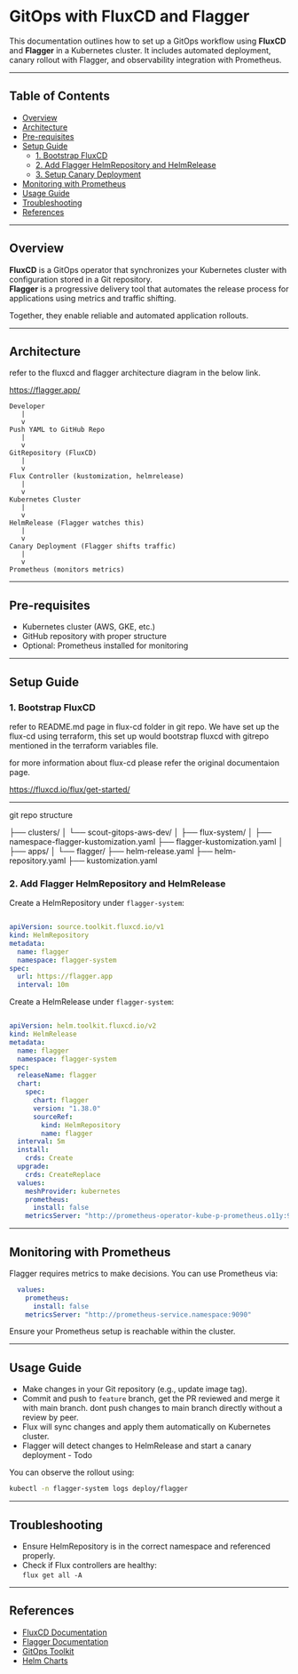 # GitOps with FluxCD and Flagger

This documentation outlines how to set up a GitOps workflow using **FluxCD** and **Flagger** in a Kubernetes cluster. It includes automated deployment, canary rollout with Flagger, and observability integration with Prometheus.

---

## Table of Contents

- [Overview](#overview)
- [Architecture](#architecture)
- [Pre-requisites](#pre-requisites)
- [Setup Guide](#setup-guide)
  - [1. Bootstrap FluxCD](#1-bootstrap-fluxcd)
  - [2. Add Flagger HelmRepository and HelmRelease](#2-add-flagger-helmrepository-and-helmrelease)
  - [3. Setup Canary Deployment](#3-setup-canary-deployment)
- [Monitoring with Prometheus](#monitoring-with-prometheus)
- [Usage Guide](#usage-guide)
- [Troubleshooting](#troubleshooting)
- [References](#references)

---

## Overview

**FluxCD** is a GitOps operator that synchronizes your Kubernetes cluster with configuration stored in a Git repository.  
**Flagger** is a progressive delivery tool that automates the release process for applications using metrics and traffic shifting.

Together, they enable reliable and automated application rollouts.

---

##  Architecture

refer to the fluxcd and flagger architecture diagram in the below link. 

https://flagger.app/

```
Developer
   |
   v
Push YAML to GitHub Repo
   |
   v
GitRepository (FluxCD)
   |
   v
Flux Controller (kustomization, helmrelease)
   |
   v
Kubernetes Cluster
   |
   v
HelmRelease (Flagger watches this)
   |
   v
Canary Deployment (Flagger shifts traffic)
   |
   v
Prometheus (monitors metrics)
```

---

##  Pre-requisites

- Kubernetes cluster (AWS, GKE, etc.)
- GitHub repository with proper structure
- Optional: Prometheus installed for monitoring

---

##  Setup Guide

### 1. Bootstrap FluxCD

refer to README.md page in flux-cd folder in git repo.
We have set up the flux-cd using terraform, this set up would bootstrap fluxcd with gitrepo mentioned in the terraform variables file.

for more information about flux-cd please refer the original documentaion page.

https://fluxcd.io/flux/get-started/

---

git repo structure

├── clusters/
│   └── scout-gitops-aws-dev/
│       ├── flux-system/
│       ├── namespace-flagger-kustomization.yaml
        ├── flagger-kustomization.yaml
│       
├── apps/
│   └── flagger/
        ├── helm-release.yaml
        ├── helm-repository.yaml
		├── kustomization.yaml




### 2. Add Flagger HelmRepository and HelmRelease

Create a HelmRepository under `flagger-system`:

```yaml

apiVersion: source.toolkit.fluxcd.io/v1
kind: HelmRepository
metadata:
  name: flagger
  namespace: flagger-system
spec:
  url: https://flagger.app
  interval: 10m
```

Create a HelmRelease under `flagger-system`:

```yaml

apiVersion: helm.toolkit.fluxcd.io/v2
kind: HelmRelease
metadata:
  name: flagger
  namespace: flagger-system
spec:
  releaseName: flagger
  chart:
    spec:
      chart: flagger
      version: "1.38.0"
      sourceRef:
        kind: HelmRepository
        name: flagger
  interval: 5m
  install:
    crds: Create
  upgrade:
    crds: CreateReplace
  values:
    meshProvider: kubernetes
    prometheus:
      install: false
    metricsServer: "http://prometheus-operator-kube-p-prometheus.o11y:9090"
```

---


## Monitoring with Prometheus

Flagger requires metrics to make decisions. You can use Prometheus via:

```yaml
  values:
    prometheus:
      install: false
    metricsServer: "http://prometheus-service.namespace:9090"
```

Ensure your Prometheus setup is reachable within the cluster.

---

## Usage Guide

- Make changes in your Git repository (e.g., update image tag).
- Commit and push to `feature` branch, get the PR reviewed and merge it with main branch. dont push changes to main branch directly without a review by peer. 
- Flux will sync changes and apply them automatically on Kubernetes cluster.
- Flagger will detect changes to HelmRelease and start a canary deployment - Todo

You can observe the rollout using:

```bash
kubectl -n flagger-system logs deploy/flagger
```

---

## Troubleshooting

- Ensure HelmRepository is in the correct namespace and referenced properly.
- Check if Flux controllers are healthy:  
  `flux get all -A`

---

## References

- [FluxCD Documentation](https://fluxcd.io/)
- [Flagger Documentation](https://docs.flagger.app/)
- [GitOps Toolkit](https://toolkit.fluxcd.io/)
- [Helm Charts](https://artifacthub.io/packages/helm/flagger/flagger)
